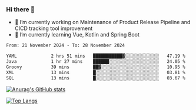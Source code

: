### Hi there 👋

- 🔭 I’m currently working on Maintenance of Product Release Pipeline and CICD tracking tool improvement
- 🌱 I’m currently learning Vue, Kotlin and Spring Boot

<!--START_SECTION:waka-->

```txt
From: 21 November 2024 - To: 28 November 2024

YAML             2 hrs 51 mins   ███████████▓░░░░░░░░░░░░░   47.19 %
Java             1 hr 27 mins    ██████░░░░░░░░░░░░░░░░░░░   24.05 %
Groovy           39 mins         ██▓░░░░░░░░░░░░░░░░░░░░░░   10.95 %
XML              13 mins         █░░░░░░░░░░░░░░░░░░░░░░░░   03.81 %
SQL              13 mins         █░░░░░░░░░░░░░░░░░░░░░░░░   03.67 %
```

<!--END_SECTION:waka-->

[![Anurag's GitHub stats](https://github-readme-stats.vercel.app/api?username=yunhao981&show_icons=true&theme=solarized-dark)](https://github.com/anuraghazra/github-readme-stats)

[![Top Langs](https://github-readme-stats.vercel.app/api/top-langs/?username=yunhao981&theme=solarized-dark&layout=compact)](https://github.com/anuraghazra/github-readme-stats)

<!--
**yunhao981/yunhao981** is a ✨ _special_ ✨ repository because its `README.md` (this file) appears on your GitHub profile.

Here are some ideas to get you started:

- 🔭 I’m currently working on Maintenance of Release Pipeline and CICD tracking tool improvement
- 🌱 I’m currently learning Vue, Kotlin and Spring Boot
- 👯 I’m looking to collaborate on ...
- 🤔 I’m looking for help with ...
- 💬 Ask me about ...
- 📫 How to reach me: ...
- 😄 Pronouns: ...
- ⚡ Fun fact: ...
-->


